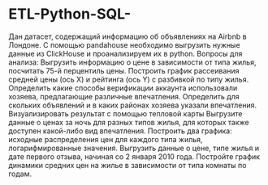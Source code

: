 # ETL-Python-SQL-

Дан датасет, содержащий информацию об объявлениях на Airbnb в Лондоне. С помощью pandahouse необходимо выгрузить нужные данные из ClickHouse и проанализируем их в python.
Вопросы для анализа:
Выгрузить информацию о цене в зависимости от типа жилья, посчитать 75-й перцентиль цены.
Построить график рассеивания средней цены (ось X) и рейтинга (ось Y) c разбивкой по типу жилья.
Определить какие способы верификации аккаунта использовали хозяева, предлагающие различные впечатления.
Определить для скольких объявлений и в каких районах хозяева указали впечатления. Визуализировать результат с помощью тепловой карты
Выгрузите данные о ценах за ночь для разных типов жилья, для которых также доступен какой-либо вид впечатления. Построить два графика: исходные распределения цен для каждого типа жилья, логарифмированные значения.
Выгрузить данные о цене, типе жилья и дате первого отзыва, начиная со 2 января 2010 года. Постройте график динамики средних цен на жилье в зависимости от типа комнаты по годам.
